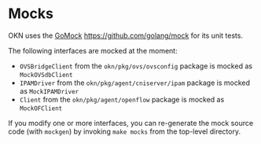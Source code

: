 # Mocks

OKN uses the [GoMock](https://github.com/golang/mock)
https://github.com/golang/mock for its unit tests.

The following interfaces are mocked at the moment:
 * `OVSBridgeClient` from the `okn/pkg/ovs/ovsconfig` package is mocked as
   `MockOVSdbClient`
 * `IPAMDriver` from the `okn/pkg/agent/cniserver/ipam` package is mocked as
   `MockIPAMDriver`
  * `Client` from the `okn/pkg/agent/openflow` package is mocked as
    `MockOFClient`  

If you modify one or more interfaces, you can re-generate the mock source code
(with `mockgen`) by invoking `make mocks` from the top-level directory.
